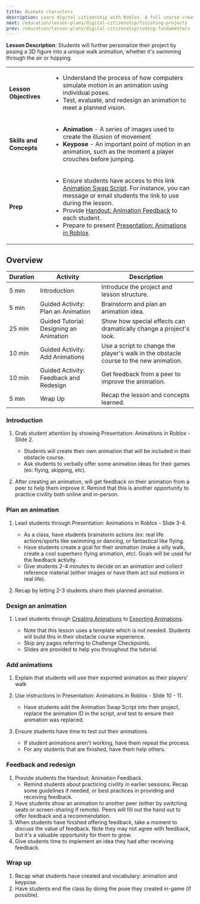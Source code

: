 ```yaml
---
title: Animate characters
description: Learn digital citizenship with Roblox. A full course created for middle to high school students. This session has students learning animation.
next: /education/lesson-plans/digital-citizenship/finishing-projects
prev: /education/lesson-plans/digital-citizenship/coding-fundamentals
---
```


**Lesson Description**: Students will further personalize their project by posing a 3D figure into a unique walk animation, whether it's swimming through the air or hopping.

<table>
<tbody>
   <tr>
    <td><b>Lesson Objectives</b></td>
    <td>
      <ul>
        <li>Understand the process of how computers simulate motion in an animation using individual poses.</li>
        <li>Test, evaluate, and redesign an animation to meet a planned vision.</li>
        </ul>
      </td>
   </tr>
   <tr>
    <td><b>Skills and Concepts</b></td>
    <td>
    <ul>
    <li><b>Animation</b> - A series of images used to create the illusion of movement</li>
    <li><b>Keypose</b> - An important point of motion in an animation, such as the moment a player crouches before jumping.</li>
    </ul>
    </td>
   </tr>
   <tr>
    <td><b>Prep</b></td>
    <td>
    <ul>
    <li>Ensure students have access to this link <a href="https://www.roblox.com/library/5458306166/Default-Animations-Replacement-Script" target="_blank" rel="noopener">Animation Swap Script</a>. For instance, you can message or email students the link to use during the lesson.</li>
    <li>Provide <a href="../../../assets/education/handouts/animation-feedback.pdf" target="_blank" rel="noopener">Handout: Animation Feedback</a> to each student. </li>
    <li>Prepare to present <a href="../../../assets/education/handouts/animation-feedback.pdf" target="_blank" rel="noopener">Presentation: Animations in Roblox</a>.</li>
    </ul>
    </td>
   </tr>
</tbody>
</table>

## Overview

<table>
  <thead>
    <tr>
      <th>Duration</th>
      <th>Activity</th>
      <th>Description </th>
    </tr>
  </thead>
  <tbody>
    <tr>
      <td>5 min</td>
      <td>Introduction</td>
      <td>Introduce the project and lesson structure.</td>
    </tr>
    <tr>
      <td>5 min</td>
      <td>Guided Activity: Plan an Animation</td>
      <td>Brainstorm and plan an animation idea.</td>
    </tr>
    <tr>
      <td>25 min</td>
      <td>Guided Tutorial: Designing an Animation</td>
      <td>Show how special effects can dramatically change a project's look. </td>
    </tr>
    <tr>
      <td>10 min</td>
      <td>Guided Activity: Add Animations</td>
      <td>Use a script to change the player's walk in the obstacle course to the new animation. </td>
    </tr>
    <tr>
      <td>10 min</td>
      <td>Guided Activity: Feedback and Redesign</td>
      <td>Get feedback from a peer to improve the animation. </td>
    </tr>
    <tr>
      <td>5 min</td>
      <td>Wrap Up</td>
      <td>Recap the lesson and concepts learned. </td>
    </tr>
  </tbody>
</table>

### Introduction

1. Grab student attention by showing Presentation: Animations in Roblox - Slide 2.

   - Students will create their own animation that will be included in their obstacle course.
   - Ask students to verbally offer some animation ideas for their games (ex: flying, skipping, etc).

2. After creating an animation, will get feedback on their animation from a peer to help them improve it. Remind that this is another opportunity to practice civility both online and in-person.

### Plan an animation

1. Lead students through Presentation: Animations in Roblox - Slide 3-4.

   - As a class, have students brainstorm actions (ex: real life actions/sports like swimming or dancing, or fantastical like flying.
   - Have students create a goal for their animation (make a silly walk, create a cool superhero flying animation, etc). Goals will be used for the feedback activity.
   - Give students 2-4 minutes to decide on an animation and collect reference material (either images or have them act out motions in real life).

2. Recap by letting 2-3 students share their planned animation.

### Design an animation

1. Lead students through <a href="../../../education/build-it-play-it-island-of-move/creating-animations.md" target="_blank" rel="noopener">Creating Animations</a> to <a href="../../../education/build-it-play-it-island-of-move/exporting-animations.md" target="_blank" rel="noopener">Exporting Animations</a>.

   - Note that this lesson uses a template which is not needed. Students will build this in their obstacle course experience.
   - Skip any pages referring to Challenge Checkpoints.
   - Slides are provided to help you throughout the tutorial.

### Add animations

1. Explain that students will use their exported animation as their players' walk
2. Use instructions in Presentation: Animations in Roblox - Slide 10 - 11.

   - Have students add the Animation Swap Script into their project, replace the animation ID in the script, and test to ensure their animation was replaced.

3. Ensure students have time to test out their animations.

   - If student animations aren't working, have them repeat the process.
   - For any students that are finished, have them help others.

### Feedback and redesign

1. Provide students the Handout: Animation Feedback.
   - Remind students about practicing civility in earlier sessions. Recap some guidelines if needed, or best practices in providing and receiving feedback.
2. Have students show an animation to another peer (either by switching seats or screen-sharing if remote). Peers will fill out the hand out to offer feedback and a recommendation.
3. When students have finished offering feedback, take a moment to discuss the value of feedback. Note they may not agree with feedback, but it's a valuable opportunity for them to grow.
4. Give students time to implement an idea they had after receiving feedback.

### Wrap up

1. Recap what students have created and vocabulary: animation and keypose.
2. Have students end the class by doing the pose they created in-game (if possible).
